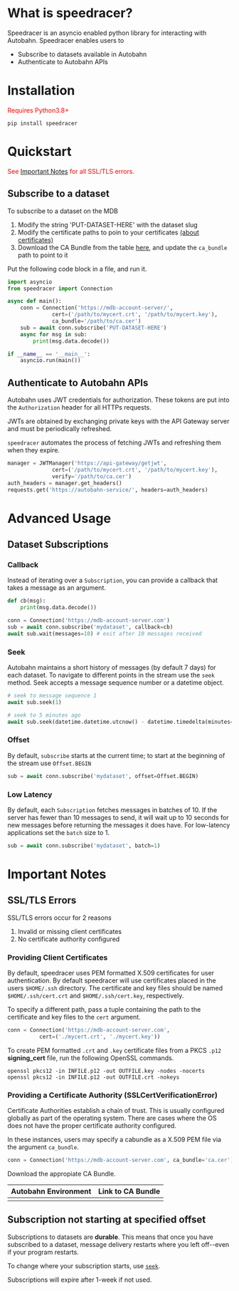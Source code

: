 # What is speedracer?

Speedracer is an asyncio enabled python library for interacting with Autobahn.
Speedracer enables users to

- Subscribe to datasets available in Autobahn
- Authenticate to Autobahn APIs

# Installation

<span style="color:red;">Requires Python3.8+</span>

```
pip install speedracer
```

# Quickstart

<span style="color:red;">
  See <a href="#important-notes">Important Notes</a> for all SSL/TLS errors.
</span>

## Subscribe to a dataset

To subscribe to a dataset on the MDB
  1. Modify the string 'PUT-DATASET-HERE' with the dataset slug
  1. Modify the certificate paths to poin to your certificates [(about certificates)](#providing-client-certificates)
  1. Download the CA Bundle from the table [here](#providing-a-certificate-authority-sslcertverificationerror), and update the `ca_bundle` path to point to it

Put the following code block in a file, and run it.

```python
import asyncio
from speedracer import Connection

async def main():
    conn = Connection('https://mdb-account-server/',
              cert=('/path/to/mycert.crt', '/path/to/mycert.key'),
              ca_bundle='/path/to/ca.cer')
    sub = await conn.subscribe('PUT-DATASET-HERE')
    async for msg in sub:
        print(msg.data.decode())

if __name__ == '__main__':
    asyncio.run(main())
```

## Authenticate to Autobahn APIs

Autobahn uses JWT credentials for authorization. These tokens are put into the `Authorization`
header for all HTTPs requests. 

JWTs are obtained by exchanging private keys with the API Gateway server and
must be periodically refreshed.

`speedracer` automates the process of fetching JWTs and refreshing them when they expire.

```python
manager = JWTManager('https://api-gateway/getjwt',
              cert=('/path/to/mycert.crt', '/path/to/mycert.key'),
              verify='/path/to/ca.cer')
auth_headers = manager.get_headers()
requests.get('https://autobahn-service/', headers=auth_headers)
```

# Advanced Usage

## Dataset Subscriptions

### Callback

Instead of iterating over a `Subscription`, you can provide a callback that
takes a message as an argument.

```python
def cb(msg):
    print(msg.data.decode())

conn = Connection('https://mdb-account-server.com')
sub = await conn.subscribe('mydataset', callback=cb)
await sub.wait(messages=10) # exit after 10 messages received
```

### Seek

Autobahn maintains a short history of messages (by default 7 days) for each 
dataset. To navigate to different points in the stream use the `seek` method.
Seek accepts a message sequence number or a datetime object.

```python
# seek to message sequence 1
await sub.seek(1)

# seek to 5 minutes ago
await sub.seek(datetime.datetime.utcnow() - datetime.timedelta(minutes=5))
```

### Offset

By default, `subscribe` starts at the current time; to start at the beginning
of the stream use `Offset.BEGIN`

```python
sub = await conn.subscribe('mydataset', offset=Offset.BEGIN)
```

### Low Latency

By default, each `Subscription` fetches messages in batches of 10. If the
server has fewer than 10 messages to send, it will wait up to 10 seconds
for new messages before returning the messages it does have. For low-latency
applications set the `batch` size to 1.

```python
sub = await conn.subscribe('mydataset', batch=1)
```

# Important Notes

## SSL/TLS Errors

SSL/TLS errors occur for 2 reasons
  1. Invalid or missing client certificates
  2. No certificate authority configured

### Providing Client Certificates

By default, speedracer uses PEM formatted X.509 certificates for user
authentication. By default speedracer will use certificates placed in
the users `$HOME/.ssh` directory. The certificate and key files should be named
`$HOME/.ssh/cert.crt` and `$HOME/.ssh/cert.key`, respectively.

To specify a different path, pass a tuple containing the path to the certificate
and key files to the `cert` argument.

```python
conn = Connection('https://mdb-account-server.com',
          cert=('./mycert.crt', './mycert.key'))
```

To create PEM formatted `.crt` and `.key` certificate files from a PKCS `.p12`
**signing_cert** file, run the following OpenSSL commands.

```
openssl pkcs12 -in INFILE.p12 -out OUTFILE.key -nodes -nocerts
openssl pkcs12 -in INFILE.p12 -out OUTFILE.crt -nokeys
```

### Providing a Certificate Authority (SSLCertVerificationError)

Certificate Authorities establish a chain of trust. This is usually configured globally
as part of the operating system. There are cases where the OS does not have the proper
certificate authority configured.

In these instances, users may specify a cabundle as a X.509 PEM file via the argument `ca_bundle`.

```python
conn = Connection('https://mdb-account-server.com', ca_bundle='ca.cer')
```

Download the appropiate CA Bundle.

| Autobahn Environment | Link to CA Bundle |
| --- | --- |
|||

## Subscription not starting at specified offset

Subscriptions to datasets are **durable**. This means that once you have subscribed to a
dataset, message delivery restarts where you left off--even if your program restarts.

To change where your subscription starts, use
<a href="#Connection.Subscription.seek">`seek`</a>.

Subscriptions will expire after 1-week if not used.
